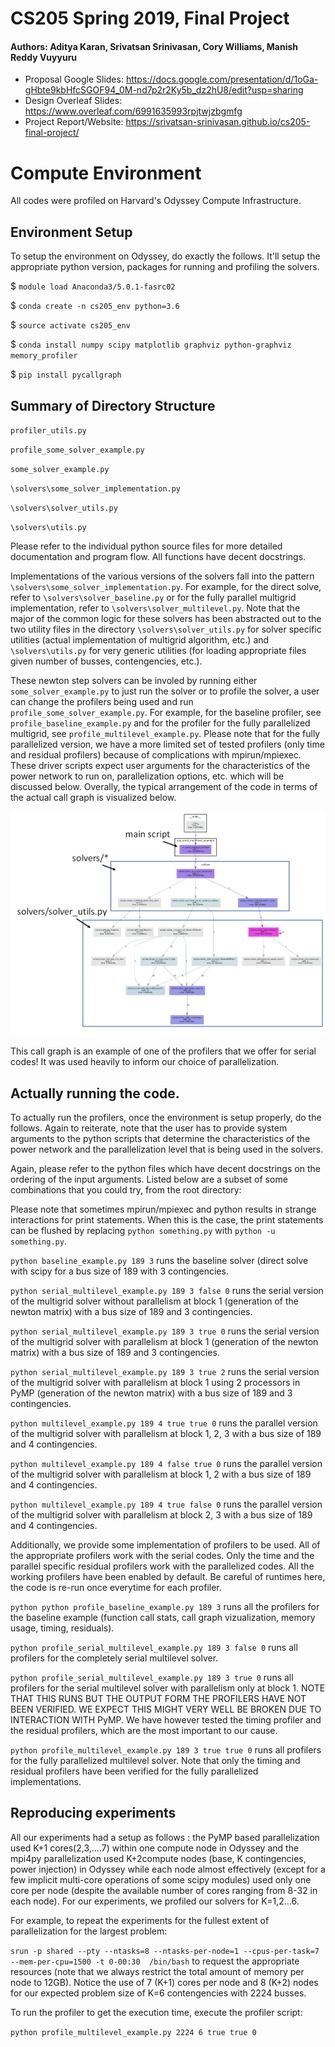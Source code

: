 # CS205 Spring 2019, Final Project
#### Authors: Aditya Karan, Srivatsan Srinivasan, Cory Williams, Manish Reddy Vuyyuru

* Proposal Google Slides: https://docs.google.com/presentation/d/1oGa-gHbte9kbHfcSGOF94_0M-nd7p2r2Ky5b_dz2hU8/edit?usp=sharing
* Design Overleaf Slides: https://www.overleaf.com/6991635993rpjtwjzbgmfg
* Project Report/Website: https://srivatsan-srinivasan.github.io/cs205-final-project/

# Compute Environment

All codes were profiled on Harvard's Odyssey Compute Infrastructure.

## Environment Setup
To setup the environment on Odyssey, do exactly the follows. It'll setup the appropriate python version, packages for running and profiling the solvers. 

\$ `module load Anaconda3/5.0.1-fasrc02`

\$ `conda create -n cs205_env python=3.6`

\$ `source activate cs205_env`

\$ `conda install numpy scipy matplotlib graphviz python-graphviz memory_profiler`

\$ `pip install pycallgraph`


## Summary of Directory Structure

`profiler_utils.py`

`profile_some_solver_example.py`

`some_solver_example.py`

`\solvers\some_solver_implementation.py`

`\solvers\solver_utils.py`

`\solvers\utils.py`

Please refer to the individual python source files for more detailed documentation and program flow. All functions have decent docstrings.

Implementations of the various versions of the solvers fall into the pattern `\solvers\some_solver_implementation.py`. For example, for the direct solve, refer to `\solvers\solver_baseline.py` or for the fully parallel multigrid implementation, refer to `\solvers\solver_multilevel.py`. Note that the major of the common logic for these solvers has been abstracted out to the two utility files in the directory `\solvers\solver_utils.py` for solver specific utilities (actual implementation of multigrid algorithm, etc.) and `\solvers\utils.py` for very generic utilities (for loading appropriate files given number of busses, contengencies, etc.).

These newton step solvers can be involed by running either `some_solver_example.py` to just run the solver or to profile the solver, a user can change the profilers being used and run `profile_some_solver_example.py`. For example, for the baseline profiler, see `profile_baseline_example.py` and for the profiler for the fully parallelized multigrid, see `profile_multilevel_example.py`. Please note that for the fully parallelized version, we have a more limited set of tested profilers (only time and residual profilers) because of complications with mpirun/mpiexec. These driver scripts expect user arguments for the characteristics of the power network to run on, parallelization options, etc. which will be discussed below. Overally, the typical arrangement of the code in terms of the actual call graph is visualized below.

![alt text](/imgs/call_graph.png?raw=true)

This call graph is an example of one of the profilers that we offer for serial codes! It was used heavily to inform our choice of parallelization.

## Actually running the code.

To actually run the profilers, once the environment is setup properly, do the follows. Again to reiterate, note that the user has to provide system arguments to the python scripts that determine the characteristics of the power network and the parallelization level that is being used in the solvers.

Again, please refer to the python files which have decent docstrings on the ordering of the input arguments. Listed below are a subset of some combinations that you could try, from the root directory:

Please note that sometimes mpirun/mpiexec and python results in strange interactions for print statements. When this is the case, the print statements can be flushed by replacing `python something.py` with `python -u something.py`.

`python baseline_example.py 189 3` runs the baseline solver (direct solve with scipy for a bus size of 189 with 3 contingencies.

`python serial_multilevel_example.py 189 3 false 0` runs the serial version of the multigrid solver without parallelism at block 1 (generation of the newton matrix) with a bus size of 189 and 3 contingencies.

`python serial_multilevel_example.py 189 3 true 0` runs the serial version of the multigrid solver with parallelism at block 1 (generation of the newton matrix) with a bus size of 189 and 3 contingencies.

`python serial_multilevel_example.py 189 3 true 2` runs the serial version of the multigrid solver with parallelism at block 1 using 2 processors in PyMP (generation of the newton matrix) with a bus size of 189 and 3 contingencies.

`python multilevel_example.py 189 4 true true 0` runs the parallel version of the multigrid solver with parallelism at block 1, 2, 3 with a bus size of 189 and 4 contingencies.

`python multilevel_example.py 189 4 false true 0` runs the parallel version of the multigrid solver with parallelism at block 1, 2 with a bus size of 189 and 4 contingencies.

`python multilevel_example.py 189 4 true false 0` runs the parallel version of the multigrid solver with parallelism at block 2, 3 with a bus size of 189 and 4 contingencies.

Additionally, we provide some implementation of profilers to be used. All of the appropriate profilers work with the serial codes. Only the time and the parallel specific residual profilers work with the parallelized codes. All the working profilers have been enabled by default. Be careful of runtimes here, the code is re-run once everytime for each profiler.

`python python profile_baseline_example.py 189 3` runs all the profilers for the baseline example (function call stats, call graph vizualization, memory usage, timing, residuals).

`python profile_serial_multilevel_example.py 189 3 false 0` runs all profilers for the completely serial multilevel solver.

`python profile_serial_multilevel_example.py 189 3 true 0` runs all profilers for the serial multilevel solver with parallelism only at block 1. NOTE THAT THIS RUNS BUT THE OUTPUT FORM THE PROFILERS HAVE NOT BEEN VERIFIED. WE EXPECT THIS MIGHT VERY WELL BE BROKEN DUE TO INTERACTION WITH PyMP. We have however tested the timing profiler and the residual profilers, which are the most important to our cause.

`python profile_multilevel_example.py 189 3 true true 0` runs all profilers for the fully parallelized multilevel solver. Note that only the timing and residual profilers have been verified for the fully parallelized implementations.


## Reproducing experiments

All our experiments had a setup as follows :  the PyMP based parallelization used K+1 cores(2,3,....7)  within  one  compute  node  in  Odyssey  and  the  mpi4py  parallelization  used  K+2compute nodes (base, K contingencies, power injection) in Odyssey while each node almost effectively (except for a few implicit multi-core operations of some scipy modules) used only one core per node (despite the available number of cores ranging from 8-32 in each node). For our experiments, we profiled our solvers for K=1,2...6.

For example, to repeat the experiments for the fullest extent of parallelization for the largest problem:

`srun -p shared --pty --ntasks=8 --ntasks-per-node=1 --cpus-per-task=7 --mem-per-cpu=1500 -t 0-00:30  /bin/bash` to request the appropriate resources (note that we always restrict the total amount of memory per node to 12GB). Notice the use of 7 (K+1) cores per node and 8 (K+2) nodes for our expected problem size of K=6 contengencies with 2224 busses.

To run the profiler to get the execution time, execute the profiler script:

`python profile_multilevel_example.py 2224 6 true true 0`


